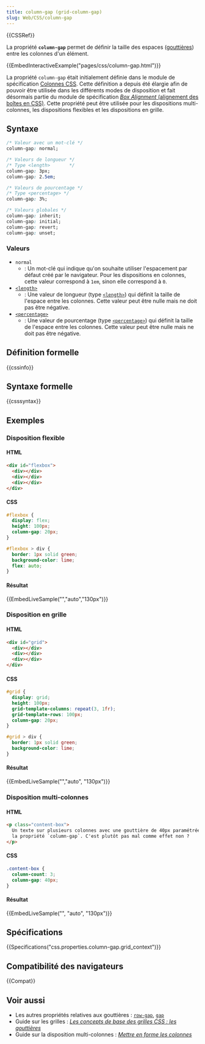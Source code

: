 ```yaml
---
title: column-gap (grid-column-gap)
slug: Web/CSS/column-gap
---
```


{{CSSRef}}

La propriété **`column-gap`** permet de définir la taille des espaces ([gouttières](/fr/docs/Glossary/Gutters)) entre les colonnes d'un élément.

{{EmbedInteractiveExample("pages/css/column-gap.html")}}

La propriété `column-gap` était initialement définie dans le module de spécification [Colonnes CSS](/fr/docs/Web/CSS/CSS_Columns). Cette définition a depuis été élargie afin de pouvoir être utilisée dans les différents modes de disposition et fait désormais partie du module de spécification [_Box Alignment_ (alignement des boîtes en CSS)](/fr/docs/Web/CSS/CSS_Box_Alignment). Cette propriété peut être utilisée pour les dispositions multi-colonnes, les dispositions flexibles et les dispositions en grille.

## Syntaxe

```css
/* Valeur avec un mot-clé */
column-gap: normal;

/* Valeurs de longueur */
/* Type <length>       */
column-gap: 3px;
column-gap: 2.5em;

/* Valeurs de pourcentage */
/* Type <percentage> */
column-gap: 3%;

/* Valeurs globales */
column-gap: inherit;
column-gap: initial;
column-gap: revert;
column-gap: unset;
```

### Valeurs

- `normal`
  - : Un mot-clé qui indique qu'on souhaite utiliser l'espacement par défaut créé par le navigateur. Pour les dispositions en colonnes, cette valeur correspond à `1em`, sinon elle correspond à `0`.
- [`<length>`](/fr/docs/Web/CSS/length)
  - : Une valeur de longueur (type [`<length>`](/fr/docs/Web/CSS/length)) qui définit la taille de l'espace entre les colonnes. Cette valeur peut être nulle mais ne doit pas être négative.
- [`<percentage>`](/fr/docs/Web/CSS/percentage)
  - : Une valeur de pourcentage (type [`<percentage>`](/fr/docs/Web/CSS/percentage)) qui définit la taille de l'espace entre les colonnes. Cette valeur peut être nulle mais ne doit pas être négative.

## Définition formelle

{{cssinfo}}

## Syntaxe formelle

{{csssyntax}}

## Exemples

### Disposition flexible

#### HTML

```html
<div id="flexbox">
  <div></div>
  <div></div>
  <div></div>
</div>
```

#### CSS

```css
#flexbox {
  display: flex;
  height: 100px;
  column-gap: 20px;
}

#flexbox > div {
  border: 1px solid green;
  background-color: lime;
  flex: auto;
}
```

#### Résultat

{{EmbedLiveSample("","auto","130px")}}

### Disposition en grille

#### HTML

```html
<div id="grid">
  <div></div>
  <div></div>
  <div></div>
</div>
```

#### CSS

```css
#grid {
  display: grid;
  height: 100px;
  grid-template-columns: repeat(3, 1fr);
  grid-template-rows: 100px;
  column-gap: 20px;
}

#grid > div {
  border: 1px solid green;
  background-color: lime;
}
```

#### Résultat

{{EmbedLiveSample("","auto", "130px")}}

### Disposition multi-colonnes

#### HTML

```html
<p class="content-box">
  Un texte sur plusieurs colonnes avec une gouttière de 40px paramétrée grâce à
  la propriété `column-gap`. C'est plutôt pas mal comme effet non ?
</p>
```

#### CSS

```css
.content-box {
  column-count: 3;
  column-gap: 40px;
}
```

#### Résultat

{{EmbedLiveSample("", "auto", "130px")}}

## Spécifications

{{Specifications("css.properties.column-gap.grid_context")}}

## Compatibilité des navigateurs

{{Compat}}

## Voir aussi

- Les autres propriétés relatives aux gouttières&nbsp;: [`row-gap`](/fr/docs/Web/CSS/row-gap), [`gap`](/fr/docs/Web/CSS/gap)
- Guide sur les grilles&nbsp;: _[Les concepts de base des grilles CSS&nbsp;: les gouttières](/fr/docs/Web/CSS/CSS_Grid_Layout/Basic_Concepts_of_Grid_Layout#les_gouttières)_
- Guide sur la disposition multi-colonnes&nbsp;: _[Mettre en forme les colonnes](/fr/docs/Web/CSS/CSS_Columns/Styling_Columns)_
